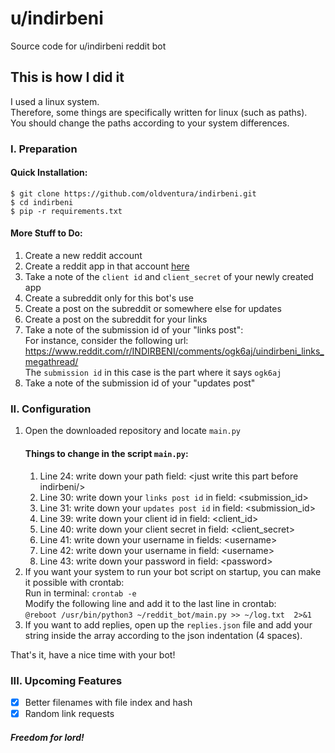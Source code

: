 # u/indirbeni
Source code for u/indirbeni reddit bot

## This is how I did it
I used a linux system.  
Therefore, some things are specifically written for linux (such as paths).   
You should change the paths according to your system differences.  

### I. Preparation
#### Quick Installation:
```
$ git clone https://github.com/oldventura/indirbeni.git
$ cd indirbeni
$ pip -r requirements.txt
```
#### More Stuff to Do:
1) Create a new reddit account
2) Create a reddit app in that account [here](https://old.reddit.com/prefs/apps/)
3) Take a note of the ```client id``` and ```client_secret``` of your newly created app
4) Create a subreddit only for this bot's use
5) Create a post on the subreddit or somewhere else for updates
6) Create a post on the subreddit for your links
7) Take a note of the submission id of your "links post":  
For instance, consider the following url: https://www.reddit.com/r/INDIRBENI/comments/ogk6aj/uindirbeni_links_megathread/  
The ```submission id``` in this case is the part where it says ```ogk6aj```
8) Take a note of the submission id of your "updates post"

### II. Configuration
1) Open the downloaded repository and locate ```main.py```
    #### Things to change in the script ```main.py```:
    1) Line 24: write down your path field: \<just write this part before indirbeni/>
    2) Line 30: write down your ```links post id``` in field: \<submission_id>
    3) Line 31: write down your ```updates post id``` in field: \<submission_id>
    4) Line 39: write down your client id in field: \<client_id>
    5) Line 40: write down your client secret in field: \<client_secret>
    6) Line 41: write down your username in fields: \<username>
    7) Line 42: write down your username in field: \<username>
    8) Line 43: write down your password in field: \<password>
2) If you want your system to run your bot script on startup, you can make it possible with crontab:  
    Run in terminal: ```crontab -e```  
    Modify the following line and add it to the last line in crontab:  
    ```@reboot /usr/bin/python3 ~/reddit_bot/main.py >> ~/log.txt  2>&1```
3) If you want to add replies, open up the ```replies.json``` file and add your string inside the array according to the json indentation (4 spaces).
    
That's it, have a nice time with your bot!  

### III. Upcoming Features
- [x] Better filenames with file index and hash
- [x] Random link requests

##### Freedom for lord!
